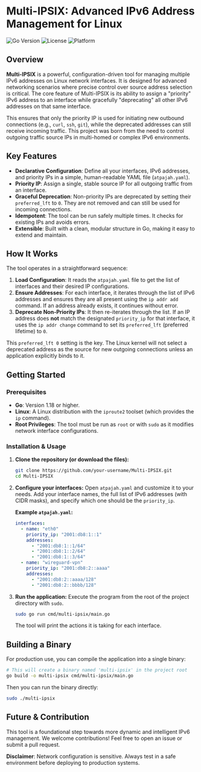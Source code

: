 # Multi-IPSIX: Advanced IPv6 Address Management for Linux

![Go Version](https://img.shields.io/badge/Go-1.18+-blue.svg)
![License](https://img.shields.io/badge/License-MIT-green.svg)
![Platform](https://img.shields.io/badge/Platform-Linux-lightgrey.svg)

## Overview

**Multi-IPSIX** is a powerful, configuration-driven tool for managing multiple IPv6 addresses on Linux network interfaces. It is designed for advanced networking scenarios where precise control over source address selection is critical. The core feature of Multi-IPSIX is its ability to assign a "priority" IPv6 address to an interface while gracefully "deprecating" all other IPv6 addresses on that same interface. 

This ensures that only the priority IP is used for initiating new outbound connections (e.g., `curl`, `ssh`, `git`), while the deprecated addresses can still receive incoming traffic. This project was born from the need to control outgoing traffic source IPs in multi-homed or complex IPv6 environments.

## Key Features

- **Declarative Configuration**: Define all your interfaces, IPv6 addresses, and priority IPs in a simple, human-readable YAML file (`atpajah.yaml`).
- **Priority IP**: Assign a single, stable source IP for all outgoing traffic from an interface.
- **Graceful Deprecation**: Non-priority IPs are deprecated by setting their `preferred_lft` to `0`. They are not removed and can still be used for incoming connections.
- **Idempotent**: The tool can be run safely multiple times. It checks for existing IPs and avoids errors.
- **Extensible**: Built with a clean, modular structure in Go, making it easy to extend and maintain.

## How It Works

The tool operates in a straightforward sequence:

1.  **Load Configuration**: It reads the `atpajah.yaml` file to get the list of interfaces and their desired IP configurations.
2.  **Ensure Addresses**: For each interface, it iterates through the list of IPv6 addresses and ensures they are all present using the `ip addr add` command. If an address already exists, it continues without error.
3.  **Deprecate Non-Priority IPs**: It then re-iterates through the list. If an IP address does **not** match the designated `priority_ip` for that interface, it uses the `ip addr change` command to set its `preferred_lft` (preferred lifetime) to `0`. 

This `preferred_lft 0` setting is the key. The Linux kernel will not select a deprecated address as the source for new outgoing connections unless an application explicitly binds to it.

## Getting Started

### Prerequisites

- **Go**: Version 1.18 or higher.
- **Linux**: A Linux distribution with the `iproute2` toolset (which provides the `ip` command).
- **Root Privileges**: The tool must be run as `root` or with `sudo` as it modifies network interface configurations.

### Installation & Usage

1.  **Clone the repository (or download the files):**
    ```bash
    git clone https://github.com/your-username/Multi-IPSIX.git
    cd Multi-IPSIX
    ```

2.  **Configure your interfaces:**
    Open `atpajah.yaml` and customize it to your needs. Add your interface names, the full list of IPv6 addresses (with CIDR masks), and specify which one should be the `priority_ip`.

    **Example `atpajah.yaml`:**
    ```yaml
    interfaces:
      - name: "eth0"
        priority_ip: "2001:db8:1::1"
        addresses:
          - "2001:db8:1::1/64"
          - "2001:db8:1::2/64"
          - "2001:db8:1::3/64"
      - name: "wireguard-vpn"
        priority_ip: "2001:db8:2::aaaa"
        addresses:
          - "2001:db8:2::aaaa/128"
          - "2001:db8:2::bbbb/128"
    ```

3.  **Run the application:**
    Execute the program from the root of the project directory with `sudo`.

    ```bash
    sudo go run cmd/multi-ipsix/main.go
    ```

    The tool will print the actions it is taking for each interface.

## Building a Binary

For production use, you can compile the application into a single binary:

```bash
# This will create a binary named 'multi-ipsix' in the project root
go build -o multi-ipsix cmd/multi-ipsix/main.go
```

Then you can run the binary directly:

```bash
sudo ./multi-ipsix
```

## Future & Contribution

This tool is a foundational step towards more dynamic and intelligent IPv6 management. We welcome contributions! Feel free to open an issue or submit a pull request.

**Disclaimer**: Network configuration is sensitive. Always test in a safe environment before deploying to production systems.
